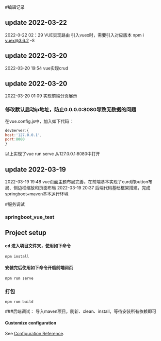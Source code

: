 #编辑记录
## update 2022-03-22
2022-0-22 02：29
VUE实现路由
引入vuex时，需要引入对应版本
npm i vuex@3.6.2 -S
## update 2022-03-20
2022-03-20 19:54
vue实现crud
## update 2022-03-20
2022-03-20 01:09
实现前端分页展示
### 修改默认启动ip地址，防止0.0.0.0:8080导致无数据的问题
在vue.config.js中，加入如下代码：
```js
devServer:{
host:'127.0.0.1',
port:8080
}
```
以上实现了vue run serve 从127.0.0.1:8080中打开

## update 2022-03-19
2022-03-19 19:48
vue页面主题布局完善，在前端基本实现了curd的button布局、侧边栏缩放和页面布局
2022-03-19 20:37
后端代码基础框架搭建，完成springboot+maven基本运行环境

#服务调试
### springboot_vue_test

## Project setup
#### cd 进入项目文件夹，使用如下命令
```
npm install
```

#### 安装完后使用如下命令开启前端网页
```
npm run serve
```

### 打包
```
npm run build
```

###后端调试：
导入maven项目，刷新、clean、install，等待安装所有依赖即可

#### Customize configuration
See [Configuration Reference](https://cli.vuejs.org/config/).

